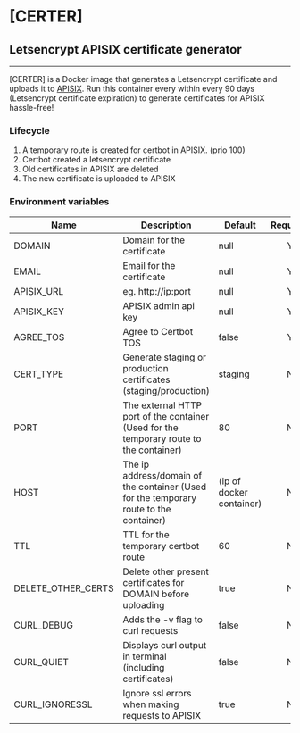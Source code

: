 
# [CERTER]
## Letsencrypt APISIX certificate generator
---
[CERTER] is a Docker image that generates a Letsencrypt certificate and uploads it to [APISIX](https://apisix.apache.org/). Run this container every within every 90 days (Letsencrypt certificate expiration) to generate certificates for APISIX hassle-free!

### Lifecycle
1. A temporary route is created for certbot in APISIX. (prio 100)
2. Certbot created a letsencrypt certificate
3. Old certificates in APISIX are deleted
4. The new certificate is uploaded to APISIX

### Environment variables
| Name   |      Description      |  Default | Required |
|----------|-------------|------|:---:|
| DOMAIN | Domain for the certificate | null | Y |
| EMAIL | Email for the certificate | null | Y |
| APISIX_URL |  eg. http://ip:port | null | Y |
| APISIX_KEY |  APISIX admin api key | null | Y |
| AGREE_TOS | Agree to Certbot TOS | false | Y |
| CERT_TYPE | Generate staging or production certificates (staging/production) | staging | N |
| PORT | The external HTTP port of the container (Used for the temporary route to the container) | 80 | N |
| HOST | The ip address/domain of the container (Used for the temporary route to the container) | (ip of docker container) | N |
| TTL |  TTL for the temporary certbot route | 60 | N |
| DELETE_OTHER_CERTS |  Delete other present certificates for DOMAIN before uploading | true | N |
| CURL_DEBUG | Adds the -v flag to curl requests | false | N |
| CURL_QUIET | Displays curl output in terminal (including certificates) | false | N |
| CURL_IGNORESSL | Ignore ssl errors when making requests to APISIX | true | N |